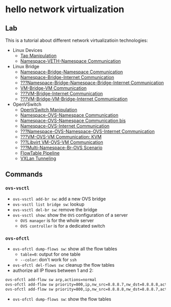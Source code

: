 # hello network virtualization

## Lab
This is a tutorial about different network virtualizatioin technologies:
- Linux Devices
  - [Tap Manipulation](lab_linux-device/tap/tap.md)
  - [Namespace-VETH-Namespace Communication](lab_linux-device/veth/ns-veth-ns.md)
- Linux Bridge
  - [Namespace-Bridge-Namespace Communication](lab_linux-bridge/ns-br-ns.md)
  - [Namespace-Bridge-Internet Communication](lab_linux-bridge/ns-br-ext.md)
  - [???Namespace-Bridge-Namespace-Bridge-Internet Communication]()
  - [VM-Bridge-VM Communication](lab_linux-bridge/vm-br-vm-kvm.md)
  - [???VM-Bridge-Internet Communication]()
  - [???VM-Bridge-VM-Bridge-Internet Communication]()
- OpenVSwitch
  - [OpenVSwitch Manipulation](lab_ovs/ovs-manipulation.md)
  - [Namespace-OVS-Namespace Communication](lab_ovs/ns-ovs-ns.md)
  - [Namespace-OVS-Namespace Communication bis](lab_ovs/ns-ovs-ns-bis.md)
  - [Namespace-OVS-Internet Communication](lab_ovs/ns-ovs-ext.md)
  - [???Namespace-OVS-Namespace-OVS-Internet Communication]()
  - [???VM-OVS-VM Communication: KVM](lab_ovs/vm-ovs-vm-kvm.md)
  - [???Libvirt VM-OVS-VM Communication](lab_ovs/libvirt/ovs-libvirt-vm.md)
  - [???Multi-Namespace-Br-OVS Scenario](lab_ovs/multi-ns-br-ovs.md)
  - [FlowTable Pipeline](lab_ovs/ovs-pipeline.md)
  - [VXLan Tunneling](lab_ovs/tunneling/ovs-tunneling.md)
  
## Commands
### `ovs-vsctl`
- `ovs-vsctl add-br sw`: add a new OVS bridge 
- `ovs-vsctl list bridge sw`: lookup
- `ovs-vsctl del-br sw`: remove the bridge
- `ovs-vsctl show`: show the `OVS` configuration of a server
  - `OVS manager` is for the whole server
  - `OVS controller` is for a dedicated switch

### `ovs-ofctl`
- `ovs-ofctl dump-flows sw`: show all the flow tables
  - `table=0`: output for one table
  - `--color`: don't work for `ssh`
- `ovs-ofctl del-flows sw`: cleanup the flow tables
- authorize all IP flows between 1 and 2:
```bash
ovs-ofctl add-flow sw arp,actions=normal
ovs-ofctl add-flow sw priority=800,ip,nw_src=8.8.8.7,nw_dst=8.8.8.8,actions=normal
ovs-ofctl add-flow sw priority=800,ip,nw_src=8.8.8.8,nw_dst=8.8.8.7,actions=normal
```
- `ovs-ofctl dump-flows sw`: show the flow tables
